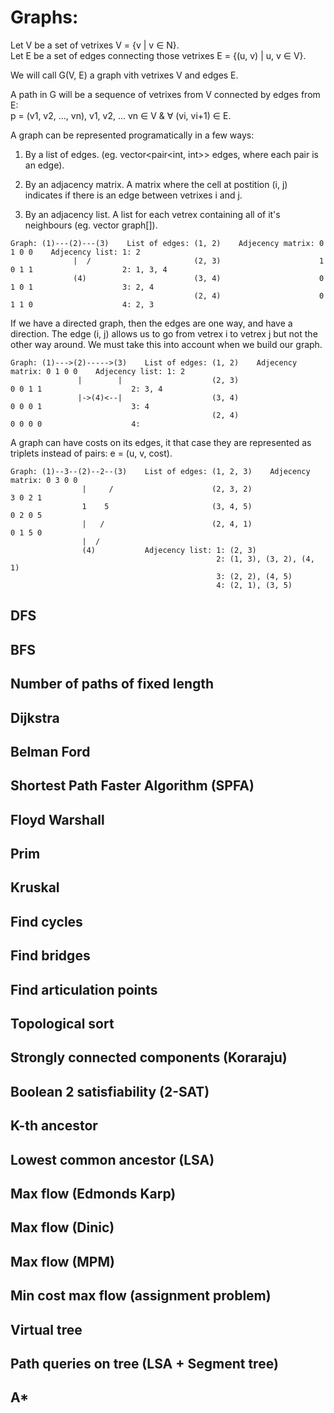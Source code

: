 # Graphs:
<p>
Let V be a set of vetrixes V = {v | v ∈ N}. <br>
Let E be a set of edges connecting those vetrixes E = {(u, v) | u, v ∈ V}.<br>

We will call G(V, E) a graph vith vetrixes V and edges E.<br>

A path in G will be a sequence of vetrixes from V connected by edges from E:<br>
p = (v1, v2, ..., vn), v1, v2, ... vn ∈ V & ∀ (vi, vi+1) ∈ E.

A graph can be represented programatically in a few ways:

1. By a list of edges. (eg. vector<pair<int, int>> edges, where each pair is an edge).<br>

2. By an adjacency matrix. A matrix where the cell at postition (i, j) indicates if there is an edge between vetrixes i and j.<br>

3. By an adjacency list. A list for each vetrex containing all of it's neighbours (eg. vector<int> graph[]).<br>
~~~    
Graph: (1)---(2)---(3)    List of edges: (1, 2)    Adjecency matrix: 0 1 0 0    Adjecency list: 1: 2
              |  /                       (2, 3)                      1 0 1 1                    2: 1, 3, 4
              (4)                        (3, 4)                      0 1 0 1                    3: 2, 4
                                         (2, 4)                      0 1 1 0                    4: 2, 3
~~~                                         
If we have a directed graph, then the edges are one way, and have a direction. The edge (i, j) allows us to go from vetrex i to vetrex j but not the other way around. We must take this into account when we build our graph.<br>
~~~  
Graph: (1)--->(2)----->(3)    List of edges: (1, 2)    Adjecency matrix: 0 1 0 0    Adjecency list: 1: 2
               |        |                    (2, 3)                      0 0 1 1                    2: 3, 4
               |->(4)<--|                    (3, 4)                      0 0 0 1                    3: 4
                                             (2, 4)                      0 0 0 0                    4:
~~~
A graph can have costs on its edges, it that case they are represented as triplets instead of pairs: e = (u, v, cost).
~~~
Graph: (1)--3--(2)--2--(3)    List of edges: (1, 2, 3)    Adjecency matrix: 0 3 0 0
                |     /                      (2, 3, 2)                      3 0 2 1
                1    5                       (3, 4, 5)                      0 2 0 5
                |   /                        (2, 4, 1)                      0 1 5 0
                |  /
                (4)           Adjecency list: 1: (2, 3)
                                              2: (1, 3), (3, 2), (4, 1)
                                              3: (2, 2), (4, 5)
                                              4: (2, 1), (3, 5)
~~~                  
</p>

## DFS

## BFS

## Number of paths of fixed length

## Dijkstra

## Belman Ford

## Shortest Path Faster Algorithm (SPFA)

## Floyd Warshall

## Prim

## Kruskal

## Find cycles

## Find bridges

## Find articulation points

## Topological sort

## Strongly connected components (Koraraju)

## Boolean 2 satisfiability (2-SAT)

## K-th ancestor

## Lowest common ancestor (LSA)

## Max flow (Edmonds Karp)

## Max flow (Dinic)

## Max flow (MPM)

## Min cost max flow (assignment problem)

## Virtual tree

## Path queries on tree (LSA + Segment tree)

## A*


  

